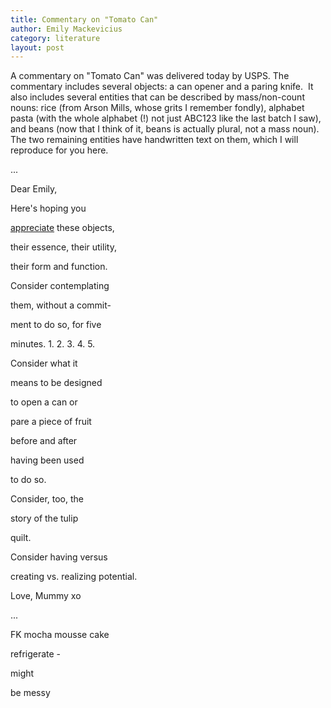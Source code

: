 ```yaml
---
title: Commentary on "Tomato Can"
author: Emily Mackevicius
category: literature
layout: post
---
```


A commentary on "Tomato Can" was delivered today by USPS. The commentary includes several objects: a can opener and a paring knife.  It also includes several entities that can be described by mass/non-count nouns: rice (from Arson Mills, whose grits I remember fondly), alphabet pasta (with the whole alphabet (!) not just ABC123 like the last batch I saw), and beans (now that I think of it, beans is actually plural, not a mass noun).  The two remaining entities have handwritten text on them, which I will reproduce for you here.  

...

Dear Emily, 

   Here's hoping you 

<u>appreciate</u> these objects, 

their essence, their utility, 

their form and function.  

 Consider contemplating 

them, without a commit-

ment to do so, for five 

minutes. 1. 2. 3. 4. 5.

 Consider what it 

means to be designed 

to open a can or 

pare a piece of fruit 

before and after 

having been used 

to do so. 

 Consider, too, the 

story of the tulip 

quilt. 

Consider having versus 

creating vs. realizing potential. 

Love, Mummy xo

...

FK mocha mousse cake

refrigerate - 

might

be messy
